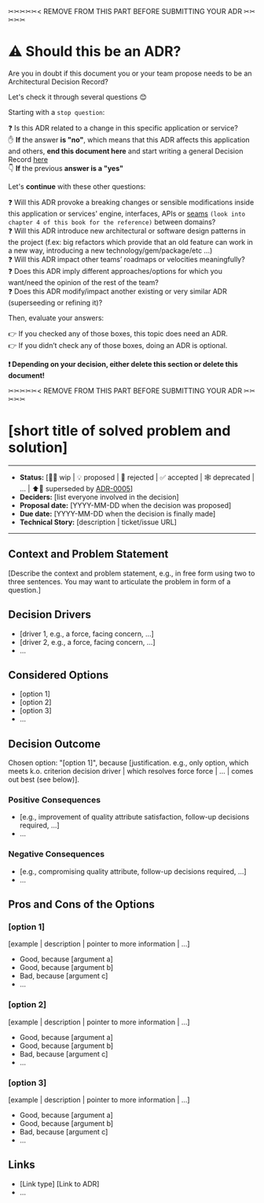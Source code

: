 ✂✂✂✂✂< REMOVE FROM THIS PART BEFORE SUBMITTING YOUR ADR ✂✂✂✂✂
# ⚠️ Should this be an ADR?
Are you in doubt if this document you or your team propose needs to be an Architectural Decision Record?  

Let's check it through several questions 😊  

Starting with a `stop question`:  

❓ Is this ADR related to a change in this specific application or service?   
✋ **If** the answer **is "no"**, which means that this ADR affects this application and others, **end this document here** and start writing a general Decision Record [here](https://sequra.atlassian.net/wiki/spaces/EN/pages/3771039771/Tech+Decision+Records#List-of-Tech-Decision-Records)  
👇 **If** the previous **answer is a "yes"**

Let's **continue** with these other questions:  

❓ Will this ADR provoke a breaking changes or sensible modifications inside this application or services' engine, interfaces, APIs or [seams](https://archive.org/details/working-effectively-with-legacy-code/page/n51/mode/2up) `(look into chapter 4 of this book for the reference)` between domains?  
❓ Will this ADR introduce new architectural or software design patterns in the project (f.ex: big refactors which provide that an old feature can work in a new way, introducing a new technology/gem/package/etc ...)  
❓ Will this ADR impact other teams’ roadmaps or velocities meaningfully?    
❓ Does this ADR imply different approaches/options for which you want/need the opinion of the rest of the team?  
❓ Does this ADR modify/impact another existing or very similar ADR (superseeding or refining it)?

Then, evaluate your answers:

👉  If you checked any of those boxes, this topic does need an ADR.  
👉  If you didn’t check any of those boxes, doing an ADR is optional.  

**❗  Depending on your decision, either delete this section or delete this document!**   

✂✂✂✂✂< REMOVE FROM THIS PART BEFORE SUBMITTING YOUR ADR ✂✂✂✂✂  

# [short title of solved problem and solution]

---
* **Status:** [🚧🌱 wip | 💡 proposed | 🚫 rejected | ✅ accepted | 🕸 deprecated | … | ⬆️🌱 superseded by [ADR-0005](0005-example.md)] <!-- optional -->
* **Deciders:** [list everyone involved in the decision] <!-- optional -->
* **Proposal date:** [YYYY-MM-DD when the decision was proposed] <!-- optional -->
* **Due date:** [YYYY-MM-DD when the decision is finally made] <!-- optional -->
* **Technical Story:** [description | ticket/issue URL] <!-- optional -->
---
## Context and Problem Statement

[Describe the context and problem statement, e.g., in free form using two to three sentences. You may want to articulate the problem in form of a question.]

## Decision Drivers <!-- optional -->

* [driver 1, e.g., a force, facing concern, …]
* [driver 2, e.g., a force, facing concern, …]
* … <!-- numbers of drivers can vary -->

## Considered Options

* [option 1]
* [option 2]
* [option 3]
* … <!-- numbers of options can vary -->

## Decision Outcome

Chosen option: "[option 1]", because [justification. e.g., only option, which meets k.o. criterion decision driver | which resolves force force | … | comes out best (see below)].

### Positive Consequences <!-- optional -->

* [e.g., improvement of quality attribute satisfaction, follow-up decisions required, …]
* …

### Negative Consequences <!-- optional -->

* [e.g., compromising quality attribute, follow-up decisions required, …]
* …

## Pros and Cons of the Options <!-- optional -->

### [option 1]

[example | description | pointer to more information | …] <!-- optional -->

* Good, because [argument a]
* Good, because [argument b]
* Bad, because [argument c]
* … <!-- numbers of pros and cons can vary -->

### [option 2]

[example | description | pointer to more information | …] <!-- optional -->

* Good, because [argument a]
* Good, because [argument b]
* Bad, because [argument c]
* … <!-- numbers of pros and cons can vary -->

### [option 3]

[example | description | pointer to more information | …] <!-- optional -->

* Good, because [argument a]
* Good, because [argument b]
* Bad, because [argument c]
* … <!-- numbers of pros and cons can vary -->

## Links <!-- optional -->

* [Link type] [Link to ADR] <!-- example: Refined by [ADR-0005](0005-example.md) -->
* … <!-- numbers of links can vary -->

